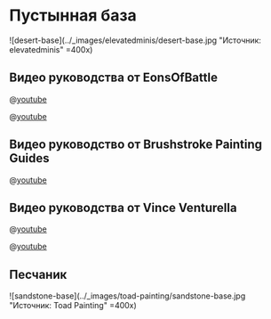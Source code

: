 # Пустынная база

![desert-base](../_images/elevatedminis/desert-base.jpg "Источник: elevatedminis" =400x)

## Видео руководства от EonsOfBattle

@[youtube](https://youtu.be/eX4_TG4zTs4?si=4bucdvz_AvtQUv6a)

@[youtube](https://youtu.be/CHFvxhFeQuM?si=xPPayCJcfo2SpbEG)

## Видео руководство от Brushstroke Painting Guides

@[youtube](https://youtu.be/dgqzV6V-MCI?si=u48GM2WqwnA3Z_fV)

## Видео руководства от Vince Venturella

@[youtube](https://youtu.be/rLs8RxXWw5o?si=_SYymMaI4Nh05HCO)

@[youtube](https://youtu.be/PkDRCWGLMPU?si=zYLxuCs_YRQvUHK7)

## Песчаник

![sandstone-base](../_images/toad-painting/sandstone-base.jpg "Источник: Toad Painting" =400x)
